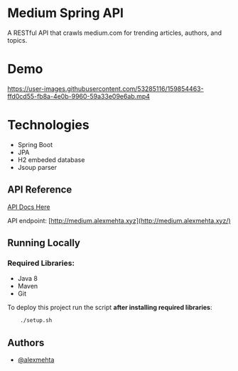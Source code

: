 
# Medium Spring API

A RESTful API that crawls medium.com for trending articles, authors, and topics.


# Demo



https://user-images.githubusercontent.com/53285116/159854463-ffd0cd55-fb8a-4e0b-9960-59a33e09e6ab.mp4





# Technologies

- Spring Boot 
- JPA 
- H2 embeded database
- Jsoup parser






## API Reference

[API Docs Here](https://github.com/alexmehta/medium-scraper/blob/main/docs/API%20docs.md)

API endpoint: [http://medium.alexmehta.xyz](http://medium.alexmehta.xyz/)
## Running Locally

### Required Libraries:
- Java 8 
- Maven
- Git

To deploy this project run the script **after installing required libraries**:
```bash
    ./setup.sh
```






## Authors

- [@alexmehta](https://www.github.com/alexmehta)





